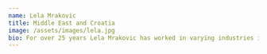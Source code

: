 ```yaml
---
name: Lela Mrakovic
title: Middle East and Croatia
image: /assets/images/lela.jpg
bio: For over 25 years Lela Mrakovic has worked in varying industries including retail, real estate, tourism, publishing, and recruitment. For most of her career she was an entrepreneur and successfully established several new businesses, from concept to fully operational status. Lela knows the real world challenges of managing all areas of business including marketing & PR, business development and planning, recruitment and staff training. Her broad experience and sound leadership skills bring experience and insight to the challenge of business education.
---
```

